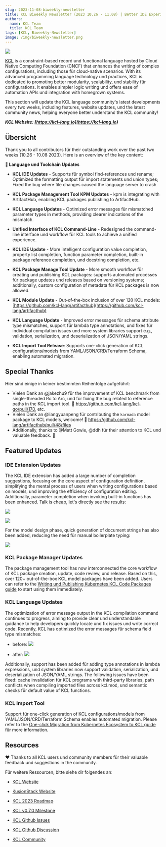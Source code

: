 ```yaml
---
slug: 2023-11-08-biweekly-newsletter
title: KCL Biweekly Newsletter (2023 10.26 - 11.08) | Better IDE Experience Enhancements und More Cloud-Native Modules
authors:
  name: KCL Team
  title: KCL Team
tags: [KCL, Biweekly-Newsletter]
image: /img/biweekly-newsletter.png
---
```


![](/img/biweekly-newsletter.png)

[KCL](https://github.com/kcl-lang) is a constraint-based record und functional language hosted by Cloud Native Computing Foundation (CNCF) that enhances the writing of complex configurations, including those für cloud-native scenarios. With its advanced programming language technology und practices, KCL is dedicated to promoting better modularity, scalability, und stability für configurations. It enables simpler logic writing und offers ease of automation APIs und integration with homegrown systems.

This section will update the KCL language community's latest developments every two weeks, including features, website updates, und the latest community news, helping everyone better understand the KCL community!

**_KCL Website: [https://kcl-lang.io](https://kcl-lang.io)_**

## Übersicht

Thank you to all contributors für their outstanding work over the past two weeks (10.26 - 10.08 2023). Here is an overview of the key content:

**🔧 Language und Toolchain Updates**

- **KCL IDE Updates** - Supports für symbol find-references und rename; Optimized the formatting output für import statements und union types; Fixed the bug where file changes caused the language server to crash.
- **KCL Package Management Tool KPM Updates** - kpm is integrating with ArtifactHub, enabling KCL packages publishing to ArtifactHub.
- **KCL Language Updates** - Optimized error messages für mismatched parameter types in methods, providing clearer indications of the mismatch.
- **Unified Interface of KCL Command-Line** - Redesigned the command-line interface und workflow für KCL tools to achieve a unified experience.

- **KCL IDE Update** - More intelligent configuration value completion, property list completion, function parameter completion, built-in package reference completion, und docstring completion, etc.
- **KCL Package Manage Tool Update** - More smooth workflow für creating und publishing KCL packages: supports automated processes für package updates und releases based on versioning systems; additionally, custom configuration of metadata für KCL packages is now allowed.
- **KCL Module Update** - Out-of-the-box inclusion of over 120 KCL models: [https://github.com/kcl-lang/artifacthub](https://github.com/kcl-lang/artifacthub)
- **KCL Language Update** - Improved error messages für schema attribute type mismatches, support für lambda type annotations, und fixes für individual compilation issues und more system libraries support e.g., validation, serialization, und deserialization of JSON/YAML strings.
- **KCL Import Tool Release**: Supports one-click generation of KCL configurations/models from YAML/JSON/CRD/Terraform Schema, enabling automated migration.

## Special Thanks

Hier sind einige in keiner bestimmten Reihenfolge aufgeführt:

- Vielen Dank an @jakezhu9 für the improvement of KCL benchmark from single-threaded Rc to Arc, und für fixing the bug related to reference paths in the KCL import tool. 🙌 https://github.com/kcl-lang/kcl-go/pull/170, etc.
- Vielen Dank an @liangyuanpeng für contributing the `karmada` model package to KCL models, welcome! 🙌 https://github.com/kcl-lang/artifacthub/pull/48/files
- Additionally, thanks to @Matt Gowie, @ddh für their attention to KCL und valuable feedback. 🙌

## Featured Updates

### IDE Extension Updates

The KCL IDE extension has added a large number of completion suggestions, focusing on the core aspect of configuration definition, simplifying the mental process of users when writing configurations based on models, und improving the efficiency of configuration editing. Additionally, parameter completion when invoking built-in functions has been enhanced. Talk is cheap, let's directly see the results:

![](/img/blog/2023-11-08-biweekly-newsletter/module-function-completion.gif)

![](/img/blog/2023-11-08-biweekly-newsletter/config-completion.gif)

For the model design phase, quick generation of document strings has also been added, reducing the need für manual boilerplate typing:

![](/img/blog/2023-11-08-biweekly-newsletter/docstring-gen.gif)

### KCL Package Manager Updates

The package management tool has now interconnected the core workflow of KCL package creation, update, code review, und release. Based on this, over 120+ out-of-the-box KCL model packages have been added. Users can refer to the [Writing und Publishing Kubernetes KCL Code Packages guide](https://kcl-lang.io/docs/user_docs/guides/working-with-k8s/publish-modules/) to start using them immediately.

### KCL Language Updates

The optimization of error message output in the KCL compilation command continues to progress, aiming to provide clear und understandable guidance to help developers quickly locate und fix issues und write correct code. Recently, KCL has optimized the error messages für schema field type mismatches:

- before:
  ![](/img/blog/2023-11-08-biweekly-newsletter/schema-expr-type-error-before.png)

- after:
  ![](/img/blog/2023-11-08-biweekly-newsletter/schema-expr-type-error-after.png)

Additionally, support has been added für adding type annotations in lambda expressions, und system libraries now support validation, serialization, und deserialization of JSON/YAML strings. The following issues have been fixed: cache invalidation für KCL programs with third-party libraries, path conflicts when compiling imported files across kcl.mod, und semantic checks für default value of KCL functions.

### KCL Import Tool

Support für one-click generation of KCL configurations/models from YAML/JSON/CRD/Terraform Schema enables automated migration. Please refer to the [One-click Migration from Kubernetes Ecosystem to KCL guide](https://kcl-lang.io/docs/user_docs/guides/working-with-k8s/adopt-from-kubernetes) für more information.

## Resources

❤️ Thanks to all KCL users und community members für their valuable feedback und suggestions in the community.

Für weitere Ressourcen, bitte siehe dir folgendes an:

- [KCL Website](https://kcl-lang.io/)
- [KusionStack Website](https://kusionstack.io/)

- [KCL 2023 Roadmap](https://kcl-lang.io/docs/community/release-policy/roadmap)
- [KCL v0.7.0 Milestone](https://github.com/kcl-lang/kcl/milestone/7)
- [KCL Github Issues](https://github.com/kcl-lang/kcl/issues)
- [KCL Github Discussion](https://github.com/orgs/kcl-lang/discussions)
- [KCL Community](https://github.com/kcl-lang/community)
